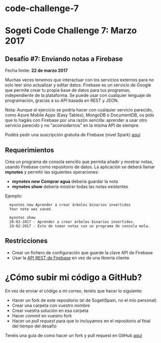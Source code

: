 # code-challenge-7
Sogeti Code Challenge 7: Marzo 2017
=====================================
Desafío #7: Enviando notas a Firebase
-----------------------------------
Fecha límite: **22 de marzo 2017**

Muchas veces tenemos que interactuar con los servicios externos para no solo leer sino actualizar y editar datos. Firebase es un servicio de Google que permite crear tu propia base de datos para tus programas, independiente de la plataforma. Se puede usar con cualquier lenguaje de programación, gracias a su API basada en REST y JSON.

Nota: Aunque el ejercicio se podría hacer con cualquier servicio parecido, como Azure Mobile Apps (Easy Tables), MongoDB o DocumentDB, os pido que lo hagáis con Firebase por una razón sencilla: aprender a usar otro servicio parecido y no "acomodarnos" en la misma API de siempre.

Podéis pedir una suscripción gratuita de Firebase (nivel Spark) [aquí](https://console.firebase.google.com/)

Requerimientos
--------------
Crea un programa de consola sencillo que permita añadir y mostrar notas, usando Firebase como repositorio de datos. La aplicación se deberá llamar **mynotes** y permitir las siguientes operaciones:

* **mynotes new Comprar agua** debería guardar la nota
* **mynotes show** debería mostrar todas las notas existentes

Ejemplo:
```
  mynotes new Aprender a crear árboles binarios invertidos
  Your note was saved.
  
  mynotes show
  20-02-2017 - Aprender a crear árboles binarios invertidos.
  19-02-2017 - Esto de tomar notas con un programa de consola mola.
```

Restricciones
-------------
*  Crear un fichero de configuración que guarde la clave API de Firebase
*  Usar la [API REST de Firebase](https://firebase.google.com/docs/database/rest/start) en vez de una librería cliente

¿Cómo subir mi código a GitHub?
===============================
En vez de enviar el código a mi correo, tenéis que hacer lo siguiente:
* Hacer un fork de este repositorio (el de SogetiSpain, no el mío personal)
* Crear una carpeta con vuestro nombre
* Crear vuestra solución en esa carpeta
* Hacer _commit_ en vuestro fork
* Hacer un _pull request_ para que lo incluyamos en el repositorio al final del tiempo del desafío

Tenéis una guía de como hacer un fork y pull request en GitHub [aquí](https://help.github.com/articles/fork-a-repo/)




